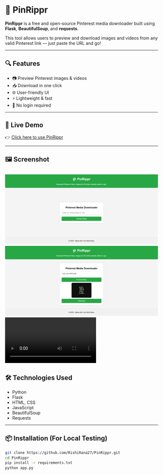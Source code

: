 # 📌 PinRippr

**PinRippr** is a free and open-source Pinterest media downloader built using **Flask**, **BeautifulSoup**, and **requests**.

This tool allows users to preview and download images and videos from any valid Pinterest link — just paste the URL and go!

---

## 🔍 Features

- 📷 Preview Pinterest images & videos
- 📥 Download in one click
- 🌐 User-friendly UI
- ⚡ Lightweight & fast
- 🔐 No login required

---

## 🚀 Live Demo

👉 [Click here to use PinRippr](https://pinrippr.onrender.com/)

---

## 🖼️ Screenshot

![Home Page](1st.png)
![PinRippr](2nd.png)
![Demo](Demo.mp4)
---

## 🛠️ Technologies Used

- Python
- Flask
- HTML, CSS
- JavaScript
- BeautifulSoup
- Requests

---

## 📦 Installation (For Local Testing)

```bash
git clone https://github.com/RishiRana27/PinRippr.git
cd PinRippr
pip install -r requirements.txt
python app.py
